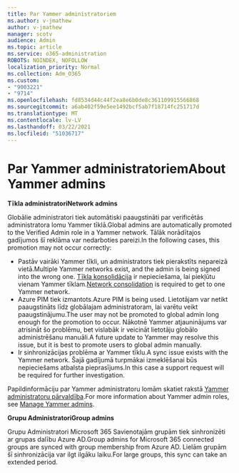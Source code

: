 ```yaml
---
title: Par Yammer administratoriem
ms.author: v-jmathew
author: v-jmathew
manager: scotv
audience: Admin
ms.topic: article
ms.service: o365-administration
ROBOTS: NOINDEX, NOFOLLOW
localization_priority: Normal
ms.collection: Adm_O365
ms.custom:
- "9003221"
- "9714"
ms.openlocfilehash: fd8534d44c44f2ea8e6b0de8c361109915566868
ms.sourcegitcommit: a6ab402f59e5ee1492bcf5ab7f18714fc251717d
ms.translationtype: MT
ms.contentlocale: lv-LV
ms.lasthandoff: 03/22/2021
ms.locfileid: "51036717"
---
```

# <a name="about-yammer-admins"></a><span data-ttu-id="16f76-102">Par Yammer administratoriem</span><span class="sxs-lookup"><span data-stu-id="16f76-102">About Yammer admins</span></span>

<span data-ttu-id="16f76-103">**Tīkla administratori**</span><span class="sxs-lookup"><span data-stu-id="16f76-103">**Network admins**</span></span>

<span data-ttu-id="16f76-104">Globālie administratori tiek automātiski paaugstināti par verificētās administratora lomu Yammer tīklā.</span><span class="sxs-lookup"><span data-stu-id="16f76-104">Global admins are automatically promoted to the Verified Admin role in a Yammer network.</span></span> <span data-ttu-id="16f76-105">Tālāk norādītajos gadījumos šī reklāma var nedarboties pareizi.</span><span class="sxs-lookup"><span data-stu-id="16f76-105">In the following cases, this promotion may not occur correctly:</span></span>

- <span data-ttu-id="16f76-106">Pastāv vairāki Yammer tīkli, un administrators tiek pierakstīts nepareizā vietā.</span><span class="sxs-lookup"><span data-stu-id="16f76-106">Multiple Yammer networks exist, and the admin is being signed into the wrong one.</span></span> <span data-ttu-id="16f76-107">[Tīkla konsolidācija](https://docs.microsoft.com/yammer/configure-your-yammer-network/consolidate-multiple-yammer-networks) ir nepieciešama, lai piekļūtu vienam Yammer tīklam.</span><span class="sxs-lookup"><span data-stu-id="16f76-107">[Network consolidation](https://docs.microsoft.com/yammer/configure-your-yammer-network/consolidate-multiple-yammer-networks) is required to get to one Yammer network.</span></span>
- <span data-ttu-id="16f76-108">Azure PIM tiek izmantots.</span><span class="sxs-lookup"><span data-stu-id="16f76-108">Azure PIM is being used.</span></span> <span data-ttu-id="16f76-109">Lietotājam var netikt paaugstināts līdz globālajam administratoram, lai varētu veikt paaugstinājumu.</span><span class="sxs-lookup"><span data-stu-id="16f76-109">The user may not be promoted to global admin long enough for the promotion to occur.</span></span> <span data-ttu-id="16f76-110">Nākotnē Yammer atjauninājums var atrisināt šo problēmu, bet vislabāk ir veicināt lietotāju globālo administrēšanu manuāli.</span><span class="sxs-lookup"><span data-stu-id="16f76-110">A future update to Yammer may resolve this issue, but it is best to promote users to global admin manually.</span></span>
- <span data-ttu-id="16f76-111">Ir sinhronizācijas problēma ar Yammer tīklu.</span><span class="sxs-lookup"><span data-stu-id="16f76-111">A sync issue exists with the Yammer network.</span></span> <span data-ttu-id="16f76-112">Šajā gadījumā turpmākai izmeklēšanai būs nepieciešams atbalsta pieprasījums.</span><span class="sxs-lookup"><span data-stu-id="16f76-112">In this case a support request will be required for further investigation.</span></span>

<span data-ttu-id="16f76-113">Papildinformāciju par Yammer administratoru lomām skatiet rakstā [Yammer administratoru pārvaldība](https://docs.microsoft.com/yammer/manage-yammer-users/manage-yammer-admins).</span><span class="sxs-lookup"><span data-stu-id="16f76-113">For more information about Yammer admin roles, see [Manage Yammer admins](https://docs.microsoft.com/yammer/manage-yammer-users/manage-yammer-admins).</span></span>

<span data-ttu-id="16f76-114">**Grupu Administratori**</span><span class="sxs-lookup"><span data-stu-id="16f76-114">**Group admins**</span></span>

<span data-ttu-id="16f76-115">Grupu Administratori Microsoft 365 Savienotajām grupām tiek sinhronizēti ar grupas dalību Azure AD.</span><span class="sxs-lookup"><span data-stu-id="16f76-115">Group admins for Microsoft 365 connected groups are synced with group membership from Azure AD.</span></span> <span data-ttu-id="16f76-116">Lielām grupām šī sinhronizācija var ilgt ilgāku laiku.</span><span class="sxs-lookup"><span data-stu-id="16f76-116">For large groups, this sync can take an extended period.</span></span>
